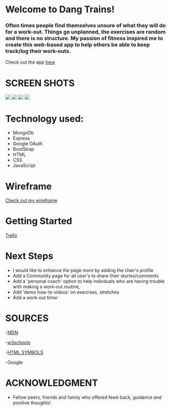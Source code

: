 # Welcome to **Dang Trains**!

### Often times people find themselves unsure of what they will do for a work-out. Things go unplanned, the exercises are random and there is no structure. My passion of fitness inspired me to create this web-based app to help others be able to keep track/log their work-outs. 

Check out the app [here](https://dangtrains-22.herokuapp.com/)


# SCREEN SHOTS  
![](https://i.imgur.com/xseazrg.png)
![](https://i.imgur.com/WNokYgg.png)
![](https://i.imgur.com/cgskFZ6.png)
![](https://i.imgur.com/mKPDL8Y.png)

# Technology used: 
* MongoDb
* Express
* Google OAuth
* BootStrap
* HTML
* CSS
* JavaScript

# Wireframe
[Check out my wireframe](https://whimsical.com/dangtrains-wireframe-BuYUu2bnv93USXYxH6qWra)

# Getting Started
[Trello](https://trello.com/b/LYFwEvUw/dangtrains-workout-log-tracker)

# Next Steps
* I would like to enhance the page more by adding the User's profile 
* Add a Community page for all user's to share their stories/comments
* Add a 'personal coach' option to help indivduals who are having trouble with making a work-out routine,
* Add 'demo how-to videos' on exercises, stretches
* Add a work-out timer

# SOURCES
-[MDN](https://developer.mozilla.org/en-US/)

-[w3schools](https://www.w3schools.com/tags/)

-[HTML SYMBOLS](https://www.htmlsymbols.xyz/games-symbols)

-Google

# ACKNOWLEDGMENT
- Fellow peers, friends and family who offered feed-back, guidance and positive thoughts!


